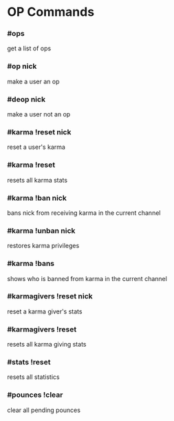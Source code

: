 # OP Commands

### #ops

get a list of ops

### #op nick

make a user an op

### #deop nick

make a user not an op

### #karma !reset nick

reset a user's karma

### #karma !reset

resets all karma stats

### #karma !ban nick

bans nick from receiving karma in the current channel

### #karma !unban nick

restores karma privileges

### #karma !bans

shows who is banned from karma in the current channel

### #karmagivers !reset nick

reset a karma giver's stats

### #karmagivers !reset

resets all karma giving stats

### #stats !reset

resets all statistics

### #pounces !clear

clear all pending pounces
